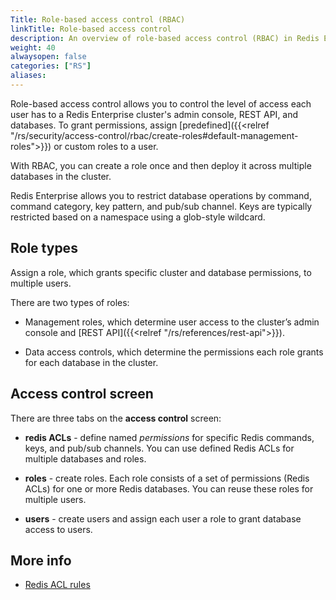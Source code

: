 ```yaml
---
Title: Role-based access control (RBAC)
linkTitle: Role-based access control
description: An overview of role-based access control (RBAC) in Redis Enterprise Software.
weight: 40
alwaysopen: false
categories: ["RS"]
aliases: 
---
```


Role-based access control allows you to control the level of access each user has to a Redis Enterprise cluster's admin console, REST API, and databases. To grant permissions, assign [predefined]({{<relref "/rs/security/access-control/rbac/create-roles#default-management-roles">}}) or custom roles to a user.

With RBAC, you can create a role once and then deploy it across multiple databases in the cluster.

Redis Enterprise allows you to restrict database operations by command, command category, key pattern, and pub/sub channel.
Keys are typically restricted based on a namespace using a glob-style wildcard.

## Role types

Assign a role, which grants specific cluster and database permissions, to multiple users.

There are two types of roles:

- Management roles, which determine user access to the cluster’s admin console and [REST API]({{<relref "/rs/references/rest-api">}}).

- Data access controls, which determine the permissions each role grants for each database in the cluster.

## Access control screen

There are three tabs on the **access control** screen:

- **redis ACLs** - define named *permissions* for specific Redis commands, keys, and pub/sub channels. You can use defined Redis ACLs for multiple databases and roles.

- **roles** - create roles. Each role consists of a set of permissions (Redis ACLs) for one or more Redis databases. You can reuse these roles for multiple users.

- **users** - create users and assign each user a role to grant database access to users.

## More info

- [Redis ACL rules](https://redis.io/docs/manual/security/acl/#acl-rules)
